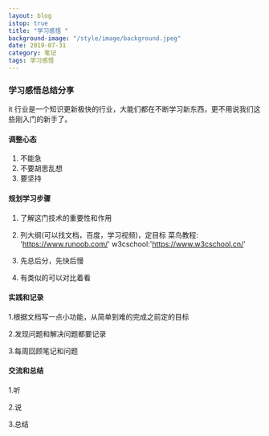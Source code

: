 ```yaml
---
layout: blog
istop: true
title: "学习感悟 "
background-image: "/style/image/background.jpeg"
date: 2019-07-31
category: 笔记
tags: 学习感悟
---
```


### 学习感悟总结分享

it 行业是一个知识更新极快的行业，大能们都在不断学习新东西，更不用说我们这些刚入门的新手了。

#### 调整心态

1. 不能急
2. 不要胡思乱想
3. 要坚持

#### 规划学习步骤

1. 了解这门技术的重要性和作用

2. 列大纲(可以找文档，百度，学习视频)，定目标
   菜鸟教程: 'https://www.runoob.com/'
   w3cschool:'https://www.w3cschool.cn/'

3. 先总后分，先快后慢

4. 有类似的可以对比着看

#### 实践和记录

1.根据文档写一点小功能，从简单到难的完成之前定的目标

2.发现问题和解决问题都要记录

3.每周回顾笔记和问题

#### 交流和总结

1.听

2.说

3.总结
